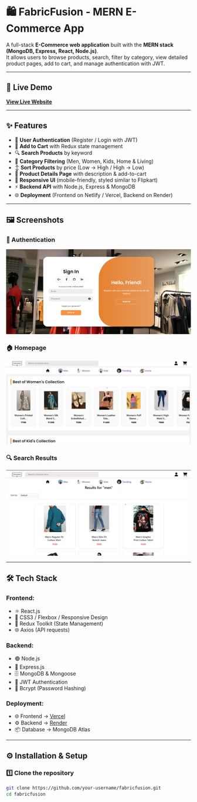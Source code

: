 # 🛍️ FabricFusion - MERN E-Commerce App

A full-stack **E-Commerce web application** built with the **MERN stack (MongoDB, Express, React, Node.js)**.  
It allows users to browse products, search, filter by category, view detailed product pages, add to cart, and manage authentication with JWT.

---

## 🚀 Live Demo

**[View Live Website](https://e-commerce-rho-six-90.vercel.app/)**

---

## ✨ Features

- 🔐 **User Authentication** (Register / Login with JWT)
- 🛒 **Add to Cart** with Redux state management
- 🔍 **Search Products** by keyword
- 📂 **Category Filtering** (Men, Women, Kids, Home & Living)
- ↕️ **Sort Products** by price (Low → High / High → Low)
- 📖 **Product Details Page** with description & add-to-cart
- 📱 **Responsive UI** (mobile-friendly, styled similar to Flipkart)
- ⚡ **Backend API** with Node.js, Express & MongoDB
- 🌐 **Deployment** (Frontend on Netlify / Vercel, Backend on Render)

---

## 🖼️ Screenshots

### 🔑 Authentication
![Login Page](./frontend/public/images/login-signup.png)

### 🏠 Homepage
![Home Page](./frontend/public/images/home-ui.png)

### 🔍 Search Results
![Search Products](./frontend/public/images/searched.png)

---

## 🛠️ Tech Stack

### Frontend:
- ⚛️ React.js
- 🎨 CSS3 / Flexbox / Responsive Design
- 🔄 Redux Toolkit (State Management)
- 🌐 Axios (API requests)

### Backend:
- 🟢 Node.js
- 🚀 Express.js
- 🗄️ MongoDB & Mongoose
- 🔑 JWT Authentication
- 🔐 Bcrypt (Password Hashing)

### Deployment:
- 🌐 Frontend → [Vercel](https://vercel.com/)
- ⚙️ Backend → [Render](https://render.com/)
- 📦 Database → MongoDB Atlas

---

## ⚙️ Installation & Setup

### 1️⃣ Clone the repository
```bash
git clone https://github.com/your-username/fabricfusion.git
cd fabricfusion
